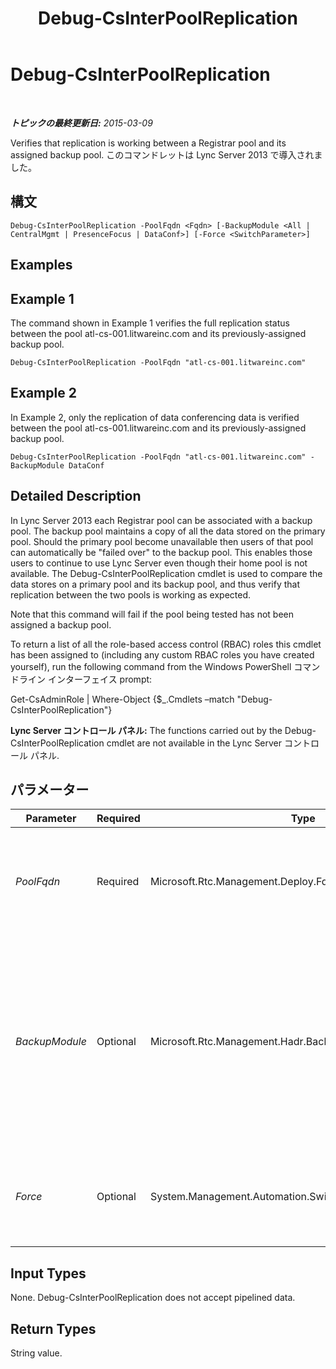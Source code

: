 ﻿---
title: Debug-CsInterPoolReplication
TOCTitle: Debug-CsInterPoolReplication
ms:assetid: 945bfd1c-1759-4869-9316-b3260fcc633d
ms:mtpsurl: https://technet.microsoft.com/ja-jp/library/JJ619185(v=OCS.15)
ms:contentKeyID: 49115232
ms.date: 05/19/2016
mtps_version: v=OCS.15
ms.translationtype: HT
---

# Debug-CsInterPoolReplication

 

_**トピックの最終更新日:** 2015-03-09_

Verifies that replication is working between a Registrar pool and its assigned backup pool. このコマンドレットは Lync Server 2013 で導入されました。

## 構文

    Debug-CsInterPoolReplication -PoolFqdn <Fqdn> [-BackupModule <All | CentralMgmt | PresenceFocus | DataConf>] [-Force <SwitchParameter>]

## Examples

## Example 1

The command shown in Example 1 verifies the full replication status between the pool atl-cs-001.litwareinc.com and its previously-assigned backup pool.

    Debug-CsInterPoolReplication -PoolFqdn "atl-cs-001.litwareinc.com"

## Example 2

In Example 2, only the replication of data conferencing data is verified between the pool atl-cs-001.litwareinc.com and its previously-assigned backup pool.

    Debug-CsInterPoolReplication -PoolFqdn "atl-cs-001.litwareinc.com" -BackupModule DataConf

## Detailed Description

In Lync Server 2013 each Registrar pool can be associated with a backup pool. The backup pool maintains a copy of all the data stored on the primary pool. Should the primary pool become unavailable then users of that pool can automatically be "failed over" to the backup pool. This enables those users to continue to use Lync Server even though their home pool is not available. The Debug-CsInterPoolReplication cmdlet is used to compare the data stores on a primary pool and its backup pool, and thus verify that replication between the two pools is working as expected.

Note that this command will fail if the pool being tested has not been assigned a backup pool.

To return a list of all the role-based access control (RBAC) roles this cmdlet has been assigned to (including any custom RBAC roles you have created yourself), run the following command from the Windows PowerShell コマンドライン インターフェイス prompt:

Get-CsAdminRole | Where-Object {$\_.Cmdlets –match "Debug-CsInterPoolReplication"}

**Lync Server コントロール パネル:** The functions carried out by the Debug-CsInterPoolReplication cmdlet are not available in the Lync Server コントロール パネル.

## パラメーター


<table>
<colgroup>
<col style="width: 25%" />
<col style="width: 25%" />
<col style="width: 25%" />
<col style="width: 25%" />
</colgroup>
<thead>
<tr class="header">
<th>Parameter</th>
<th>Required</th>
<th>Type</th>
<th>Description</th>
</tr>
</thead>
<tbody>
<tr class="odd">
<td><p><em>PoolFqdn</em></p></td>
<td><p>Required</p></td>
<td><p>Microsoft.Rtc.Management.Deploy.Fqdn</p></td>
<td><p>Fully qualified domain name of the primary pool being tested. For example:</p>
<p>-PoolFqdn &quot;atl-cs-001.litwareinc.com&quot;</p></td>
</tr>
<tr class="even">
<td><p><em>BackupModule</em></p></td>
<td><p>Optional</p></td>
<td><p>Microsoft.Rtc.Management.Hadr.BackupService.BackupModules</p></td>
<td><p>Enables administrators to specify the data store to be verified. Allowed values are:</p>
<p>* All</p>
<p>* CentralMgmt</p>
<p>* PresenceFocus</p>
<p>* DataConf</p>
<p>The default value is All.</p></td>
</tr>
<tr class="odd">
<td><p><em>Force</em></p></td>
<td><p>Optional</p></td>
<td><p>System.Management.Automation.SwitchParameter</p></td>
<td><p>Suppresses the display of any non-fatal error message that might occur when running the command.</p></td>
</tr>
</tbody>
</table>


## Input Types

None. Debug-CsInterPoolReplication does not accept pipelined data.

## Return Types

String value.

